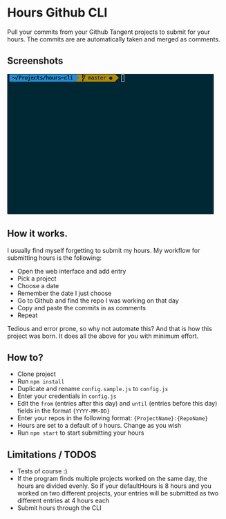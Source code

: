 # Hours Github CLI
Pull your commits from your Github Tangent projects to submit for your hours.
The commits are are automatically taken and merged as comments.

## Screenshots
![](overview.gif)

## How it works.
I usually find myself forgetting to submit my hours. My workflow for submitting hours is the following:
* Open the web interface and add entry
* Pick a project
* Choose a date
* Remember the date I just choose
* Go to Github and find the repo I was working on that day
* Copy and paste the commits in as comments
* Repeat

Tedious and error prone, so why not automate this? And that is how this project was born. It does all the above for you with minimum effort.

## How to?
* Clone project
* Run `npm install`
* Duplicate and rename `config.sample.js` to `config.js`
* Enter your credentials in `config.js`
* Edit the `from` (entries after this day) and `until` (entries before this day) fields in the format `{YYYY-MM-DD}`
* Enter your repos in the following format: `{ProjectName}:{RepoName}`
* Hours are set to a default of `9` hours. Change as you wish
* Run `npm start` to start submitting your hours

## Limitations / TODOS
* Tests of course :)
* If the program finds multiple projects worked on the same day, the hours are divided evenly. So if your defaultHours is 8 hours and you worked on two different projects, your entries will be submitted as two different entries at 4 hours each
* Submit hours through the CLI
